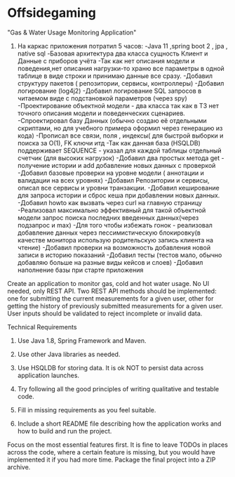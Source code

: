 # Offsidegaming
"Gas &amp; Water Usage Monitoring Application"

1. На каркас приложения потратил 5 часов:
-Java 11 ,spring boot 2 , jpa , native sql
-Базовая архитектура два класса сущность Клиент и Данные с приборов учёта
-Так как нет описания модели и поведения,нет описания нагрузки-то храню все параметры в одной таблице в виде строки и принимаю данные все сразу.
-Добавил структуру пакетов ( репозитории, сервисы, контроллеры) 
-Добавил логирование (log4j2) 
-Добавил логирование SQL запросов в читаемом виде с подстановкой параметров (через spy)
-Проектирование объектной модели - два класса так как в ТЗ нет точного описания модели и поведенческих сценариев.
-Спроектировал базу Данных (обычно создаю её отдельными скриптами, но для учебного примера оформил через генерацию из кода)
-Прописал все связи, поля , индексы( для быстрой выборки и поиска за O(1), FK ключи итд
-Так как данная база (HSQLDB) поддерживает SEQUENCE - указал для каждой таблицы отдельный счетчик (для высоких нагрузок)
-Добавил два простых метода get - получение истории и add добавление новых данных с проверкой 
-Добавил базовые проверки на уровне модели ( аннотации и валидации на всех уровнях) 
-Добавил Репозитории и сервисы, описал все сервисы и уровни транзакции.
-Добавил кеширование для запроса истории и сброс кеша при добавлении новых данных.
-Добавил howto как вызвать через curl  на главную страницу
-Реализовал максимально эффективный для такой объектной модели запрос поиска последних введенных данных(через подзапрос и max)
-Для того чтобы избежать гонок - реализовал добавление данных через пессимистическую блокировку(в качестве монитора использую родительскую запись клиента на чтение)
-Добавил проверки на возможность добавления новой записи в историю показаний
-Добавил тесты (тестов мало, обычно добавляю больше на разные виды кейсов и слоев)
-Добавил наполнение базы при старте приложения

Create an application to monitor gas, cold and hot water usage. 
No UI needed, only REST API. 
Two REST API methods should be implemented: one for submitting the current measurements for a given user, 
other for getting the history of previously submitted measurements for a given user. 
User inputs should be validated to reject incomplete or invalid data.

Technical Requirements

1. Use Java 1.8, Spring Framework and Maven.

2. Use other Java libraries as needed.

3. Use HSQLDB for storing data. It is ok NOT to persist data across application launches.

4. Try following all the good principles of writing qualitative and testable code.

5. Fill in missing requirements as you feel suitable.

6. Include a short README file describing how the application works and how to build and run the project.

Focus on the most essential features first. It is fine to leave TODOs in places across the code, 
where a certain feature is missing, but you would have implemented it 
if you had more time. Package the final project into a ZIP archive.
